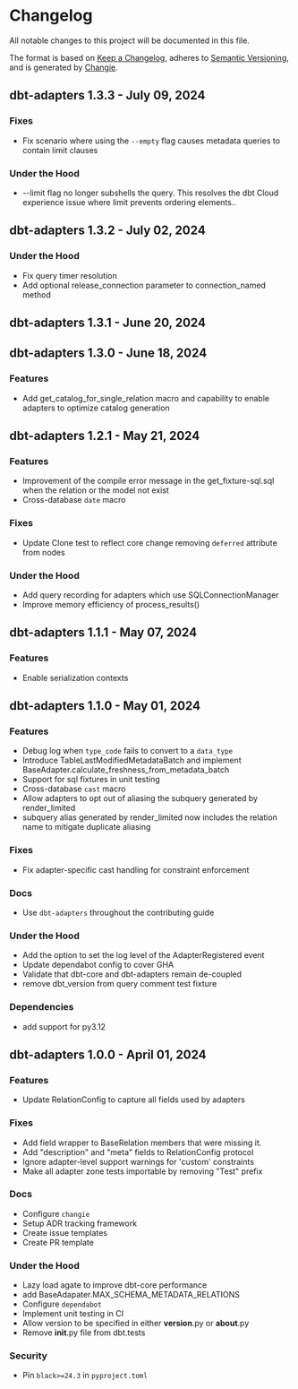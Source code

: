 # Changelog
All notable changes to this project will be documented in this file.

The format is based on [Keep a Changelog](https://keepachangelog.com/en/1.0.0/),
adheres to [Semantic Versioning](https://semver.org/spec/v2.0.0.html),
and is generated by [Changie](https://github.com/miniscruff/changie).

## dbt-adapters 1.3.3 - July 09, 2024

### Fixes

* Fix scenario where using the `--empty` flag causes metadata queries to contain limit clauses

### Under the Hood

* --limit flag no longer subshells the query. This resolves the dbt Cloud experience issue where limit prevents ordering elements..

## dbt-adapters 1.3.2 - July 02, 2024

### Under the Hood

* Fix query timer resolution
* Add optional release_connection parameter to connection_named method

## dbt-adapters 1.3.1 - June 20, 2024

## dbt-adapters 1.3.0 - June 18, 2024

### Features

* Add get_catalog_for_single_relation macro and capability to enable adapters to optimize catalog generation

## dbt-adapters 1.2.1 - May 21, 2024

### Features

* Improvement of the compile error message in the get_fixture-sql.sql when the relation or the model not exist
* Cross-database `date` macro

### Fixes

* Update Clone test to reflect core change removing `deferred` attribute from nodes

### Under the Hood

* Add query recording for adapters which use SQLConnectionManager
* Improve memory efficiency of process_results()

## dbt-adapters 1.1.1 - May 07, 2024

### Features

* Enable serialization contexts

## dbt-adapters 1.1.0 - May 01, 2024

### Features

* Debug log when `type_code` fails to convert to a `data_type`
* Introduce TableLastModifiedMetadataBatch and implement BaseAdapter.calculate_freshness_from_metadata_batch
* Support for sql fixtures in unit testing
* Cross-database `cast` macro
* Allow adapters to opt out of aliasing the subquery generated by render_limited
* subquery alias generated by render_limited now includes the relation name to mitigate duplicate aliasing

### Fixes

* Fix adapter-specific cast handling for constraint enforcement

### Docs

* Use `dbt-adapters` throughout the contributing guide

### Under the Hood

* Add the option to set the log level of the AdapterRegistered event
* Update dependabot config to cover GHA
* Validate that dbt-core and dbt-adapters remain de-coupled
* remove dbt_version from query comment test fixture

### Dependencies

* add support for py3.12

## dbt-adapters 1.0.0 - April 01, 2024

### Features

* Update RelationConfig to capture all fields used by adapters

### Fixes

* Add field wrapper to BaseRelation members that were missing it.
* Add "description" and "meta" fields to RelationConfig protocol
* Ignore adapter-level support warnings for 'custom' constraints
* Make all adapter zone tests importable by removing "Test" prefix

### Docs

* Configure `changie`
* Setup ADR tracking framework
* Create issue templates
* Create PR template

### Under the Hood

* Lazy load agate to improve dbt-core performance
* add BaseAdapater.MAX_SCHEMA_METADATA_RELATIONS
* Configure `dependabot`
* Implement unit testing in CI
* Allow version to be specified in either __version__.py or __about__.py
* Remove __init__.py file from dbt.tests

### Security

* Pin `black>=24.3` in `pyproject.toml`
